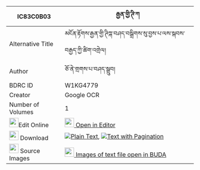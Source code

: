 |IC83C0B03|རྒྱན་གྱི་ཊི་ཀ 
| --- | --- 
|Alternative Title |མངོན་རྟོགས་རྒྱན་གྱི་ཊིཀྐ་བཤད་བསྒྲིགས་སུ་བྱས་པ་ལས་སྐབས་བརྒྱད་ཀྱི་ཚིག་འགྲེལ།
|Author| ཅོ་ནེ་གྲགས་པ་བཤད་སྒྲུབ།
|BDRC ID | W1KG4779
|Creator | Google OCR
|Number of Volumes| 1
|<img width="25" src="https://img.icons8.com/color/25/000000/edit-property.png">Edit Online| [<img width="25" src="https://avatars.githubusercontent.com/u/45091458?s=200&v=4"> Open in Editor](http://editor.openpecha.org/IC83C0B03)
|<img width="25" src="https://img.icons8.com/fluent/48/000000/download-2.png"/>  Download | [![](https://img.icons8.com/color/20/000000/txt.png)Plain Text](https://github.com/Openpecha/IC83C0B03/releases/download/v1/gyen_gyi_ti_ka_plain_IC83C0B03.zip), [![](https://img.icons8.com/color/20/000000/txt.png)Text with Pagination](https://github.com/Openpecha/IC83C0B03/releases/download/v1/gyen_gyi_ti_ka_pages_IC83C0B03.zip)
|<img width="25" src="https://img.icons8.com/plasticine/100/000000/pictures-folder.png"/>  Source Images | [<img width="25" src="https://library.bdrc.io/icons/BUDA-small.svg"> Images of text file open in BUDA](https://library.bdrc.io/show/bdr:W1KG4779)